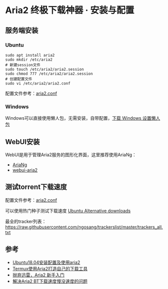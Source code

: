 # Aria2 终极下载神器 · 安装与配置

## 服务端安装

### Ubuntu

```shell script
sudo apt install aria2
sudo mkdir /etc/aria2
# 新建session文件
sudo touch /etc/aria2/aria2.session
sudo chmod 777 /etc/aria2/aria2.session 
# 创建配置文件
sudo vi /etc/aria2/aria2.conf
```
配置文件参考：[aria2.conf](./images/aria2.conf)

### Windows

Windows可以直接使用懒人包，无需安装，自带配置，[下载 Windows 设置懒人包](https://link.zhihu.com/?target=http%3A//aria2c.com/archiver/aria2.zip)

## WebUI安装

WebUI是用于管理Aria2服务的图形化界面，这里推荐使用AriaNg：

- [AriaNg](https://github.com/mayswind/AriaNg)
- [webui-aria2](https://github.com/ziahamza/webui-aria2)

## 测试torrent下载速度

配置文件参考：[aria2.conf](./images/aria2.conf)

可以使用热门种子测试下载速度 [Ubuntu Alternative downloads](https://ubuntu.com/download/alternative-downloads)

最全的tracker列表：https://raw.githubusercontent.com/ngosang/trackerslist/master/trackers_all.txt

## 参考

- [Ubuntu18.04安装配置及使用aria2](https://www.jianshu.com/p/2f7e087f452b)
- [Termux使用Aria2打造自己的下载工具](https://www.sqlsec.com/2018/05/termux.html#toc-heading-86)
- [抛弃迅雷，Aria2 新手入门](https://zhuanlan.zhihu.com/p/37021947)
- [解决Aria2 BT下载速度慢没速度的问题](http://www.senra.me/solutions-to-aria2-bt-metalink-download-slowly/)
